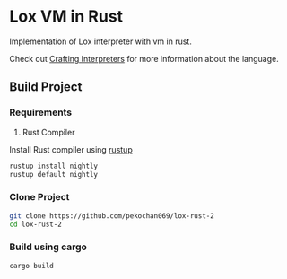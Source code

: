 # Lox VM in Rust

Implementation of Lox interpreter with vm in rust.

Check out [Crafting Interpreters](https://craftinginterpreters.com/) for more information about the language.

## Build Project

### Requirements

1. Rust Compiler

Install Rust compiler using [rustup](https://rustup.rs/)

```bash
rustup install nightly
rustup default nightly
```

### Clone Project

```bash
git clone https://github.com/pekochan069/lox-rust-2
cd lox-rust-2
```

### Build using cargo

```bash
cargo build
```
